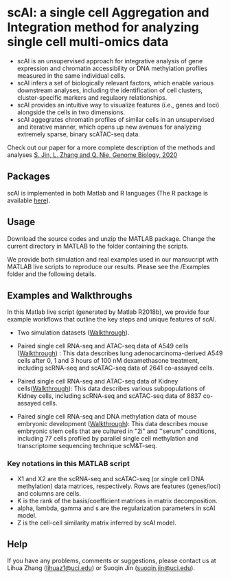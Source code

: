 # scAI: a single cell Aggregation and Integration method for analyzing single cell multi-omics data
- scAI is an unsupervised approach for integrative analysis of gene expression and chromatin accessibility or DNA methylation proflies measured in the same individual cells.
- scAI infers a set of biologically relevant factors, which enable various downstream analyses, including the identification of cell clusters, cluster-specific markers and regulaory relationships. 
- scAI provides an intuitive way to visualize features (i.e., genes and loci) alongside the cells in two dimensions.
- scAI aggegrates chromatin profiles of similar cells in an unsupervised and iterative manner, which opens up new avenues for analyzing extremely sparse, binary scATAC-seq data.

Check out our paper for a more complete description of the methods and analyses [S. Jin, L. Zhang and Q. Nie, Genome Biology, 2020](https://genomebiology.biomedcentral.com/articles/10.1186/s13059-020-1932-8)

## Packages
scAI is implemented in both Matlab and R languages (The R package is available [here](https://github.com/sqjin/scAI)). 

## Usage
Download the source codes and unzip the MATLAB package. Change the current directory in MATLAB to the folder containing the scripts. 

We provide both simulation and real examples used in our mansucript with MATLAB live scripts to reproduce our results. Please see the /Examples folder and the following details. 

## Examples and Walkthroughs
In this Matlab live script (generated by Matlab R2018b), we provide four example workflows that outline the key steps and unique features of scAI.

- Two simulation datasets ([Walkthrough](https://github.com/amsszlh/scAI/blob/master/Examples/scAI_paired_simulation_datasets.pdf)).

- Paired single cell RNA-seq and ATAC-seq data of A549 cells ([Walkthrough](https://github.com/amsszlh/scAI/blob/master/Examples/scAI_paired_scRNA_scATAC_A549.pdf)) : This data describes lung adenocarcinoma-derived A549 cells after 0, 1 and 3 hours of 100 nM dexamethasone treatment, including scRNA-seq and scATAC-seq data of 2641 co-assayed cells.

- Paired single cell RNA-seq and ATAC-seq data of Kidney cells([Walkthrough](https://github.com/amsszlh/scAI/blob/master/Examples/scAI_paired_scRNA_scATAC_Kidney.pdf)): This data describes various subpopulations of Kidney cells, including scRNA-seq and scATAC-seq data of 8837 co-assayed cells.

- Paired single cell RNA-seq and  DNA methylation data of mouse embryonic development ([Walkthrough](https://github.com/amsszlh/scAI/blob/master/Examples/scAI_paired_scRNA_scDNA_mESC.pdf)): This data describes mouse embryonic stem cells that are cultured in "2i" and ''serum" conditions, including 77 cells profiled by parallel single cell methylation and transcriptome sequencing technique scM&T-seq.

### Key notations in this MATLAB script
- X1 and X2 are the scRNA-seq and scATAC-seq (or single cell DNA methylation) data matrices, respectively. Rows are features (genes/loci) and columns are cells. 
- K is the rank of the basis/coefficient matrices in matrix decomposition.
- alpha, lambda, gamma and s are the regularization parameters in scAI model.  
- Z is the cell-cell similarity matrix inferred by scAI model.

## Help
If you have any problems, comments or suggestions, please contact us at Lihua Zhang (lihuaz1@uci.edu) or Suoqin Jin (suoqin.jin@uci.edu).
